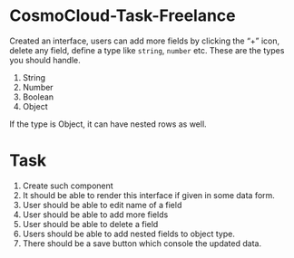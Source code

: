 # CosmoCloud-Task-Freelance

Created an interface, users can add more fields by clicking the “+”
icon, delete any field, define a type like `string`, `number` etc.
These are the types you should handle.
1. String
2. Number
3. Boolean
4. Object


If the type is Object, it can have nested rows as well.


# Task
1. Create such component
2. It should be able to render this interface if given in some data form.
3. User should be able to edit name of a field
4. User should be able to add more fields
5. User should be able to delete a field
6. Users should be able to add nested fields to object type.
7. There should be a save button which console the updated data.

